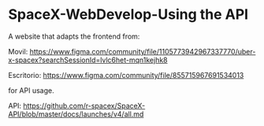 
# SpaceX-WebDevelop-Using the API

A website that adapts the frontend from:

Movil: https://www.figma.com/community/file/1105773942967337770/uber-x-spacex?searchSessionId=lvlc6het-mqn1kejhk8

Escritorio:
https://www.figma.com/community/file/855715967691534013 

for API usage.

API: https://github.com/r-spacex/SpaceX-API/blob/master/docs/launches/v4/all.md
